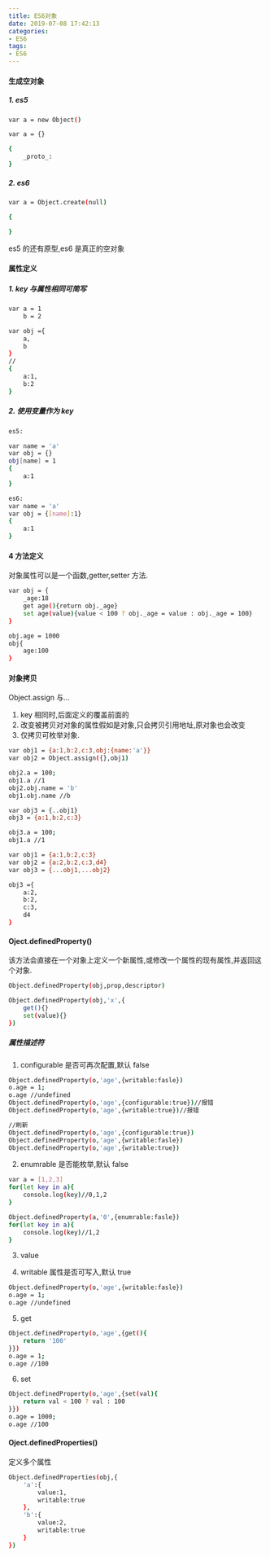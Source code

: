```yaml
---
title: ES6对象
date: 2019-07-08 17:42:13
categories:
- ES6
tags:
- ES6
---
```


#### 生成空对象

##### 1. es5

```bash
var a = new Object()

var a = {}

{
    _proto_:
}
```

##### 2. es6

```bash
var a = Object.create(null)

{

}
```

es5 的还有原型,es6 是真正的空对象

#### 属性定义

##### 1. key 与属性相同可简写

```bash
var a = 1
    b = 2

var obj ={
    a,
    b
}
//
{
    a:1,
    b:2
}
```

##### 2. 使用变量作为 key

```bash
es5:

var name = 'a'
var obj = {}
obj[name] = 1
{
    a:1
}

es6:
var name = 'a'
var obj = {[name]:1}
{
    a:1
}
```

#### 4 方法定义

对象属性可以是一个函数,getter,setter 方法.

```bash
var obj = {
    _age:18
    get age(){return obj._age}
    set age(value){value < 100 ? obj._age = value : obj._age = 100}
}

obj.age = 1000
obj{
    age:100
}
```

#### 对象拷贝

Object.assign 与...

1. key 相同时,后面定义的覆盖前面的
2. 改变被拷贝对对象的属性假如是对象,只会拷贝引用地址,原对象也会改变
3. 仅拷贝可枚举对象.

```bash
var obj1 = {a:1,b:2,c:3,obj:{name:'a'}}
var obj2 = Object.assign({},obj1)

obj2.a = 100;
obj1.a //1
obj2.obj.name = 'b'
obj1.obj.name //b

var obj3 = {..obj1}
obj3 = {a:1,b:2,c:3}

obj3.a = 100;
obj1.a //1

var obj1 = {a:1,b:2,c:3}
var obj2 = {a:2,b:2,c:3,d4}
var obj3 = {...obj1,...obj2}

obj3 ={
    a:2,
    b:2,
    c:3,
    d4
}
```

#### Oject.definedProperty()

该方法会直接在一个对象上定义一个新属性,或修改一个属性的现有属性,并返回这个对象.

```bash
Object.definedProperty(obj,prop,descriptor)

Object.definedProperty(obj,'x',{
    get(){}
    set(value){}
})
```

##### 属性描述符

1. configurable
   是否可再次配置,默认 false

```bash
Object.definedProperty(o,'age',{writable:fasle})
o.age = 1;
o.age //undefined
Object.definedProperty(o,'age',{configurable:true})//报错
Object.definedProperty(o,'age',{writable:true})//报错

//刷新
Object.definedProperty(o,'age',{configurable:true})
Object.definedProperty(o,'age',{writable:fasle})
Object.definedProperty(o,'age',{writable:true})
```

2. enumrable
   是否能枚举,默认 false

```bash
var a = [1,2,3]
for(let key in a){
    console.log(key)//0,1,2
}

Object.definedProperty(a,'0',{enumrable:fasle})
for(let key in a){
    console.log(key)//1,2
}
```

3. value

4. writable
   属性是否可写入,默认 true

```bash
Object.definedProperty(o,'age',{writable:fasle})
o.age = 1;
o.age //undefined
```

5. get

```bash
Object.definedProperty(o,'age',{get(){
    return '100'
}})
o.age = 1;
o.age //100
```

6. set

```bash
Object.definedProperty(o,'age',{set(val){
    return val < 100 ? val : 100
}})
o.age = 1000;
o.age //100
```

#### Oject.definedProperties()

定义多个属性

```bash
Object.definedProperties(obj,{
    'a':{
        value:1,
        writable:true
    },
    'b':{
        value:2,
        writable:true
    }
})
```
